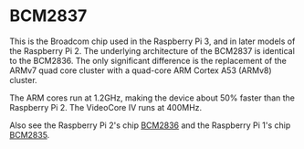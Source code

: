 
# BCM2837

This is the Broadcom chip used in the Raspberry Pi 3, and in later models of the Raspberry Pi 2. The underlying architecture of the BCM2837 is identical to the BCM2836. The only significant difference is the replacement of the ARMv7 quad core cluster with a quad-core ARM Cortex A53 (ARMv8) cluster.

The ARM cores run at 1.2GHz, making the device about 50% faster than the Raspberry Pi 2. The VideoCore IV runs at 400MHz.

Also see the Raspberry Pi 2's chip [BCM2836](./../bcm2836) and the Raspberry Pi 1's chip [BCM2835](./../bcm2835).

